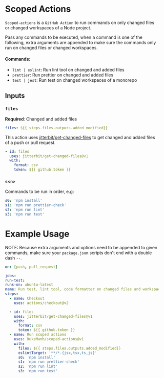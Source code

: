 # Scoped Actions

`Scoped-actions` is a `GitHub Action` to run commands on only changed files or changed workspaces of a Node project.

Pass any commands to be executed, when a command is one of the following, extra arguments are appended to make sure the commands only run on changed files or changed workspaces.

#### Commands:

- `lint | eslint`: Run lint tool on changed and added files
- `prettier`: Run prettier on changed and added files
- `test | jest`: Run test on changed workspaces of a monorepo

## Inputs

### `files`

**Required**: Changed and added files

```yml
files: ${{ steps.files.outputs.added_modified}}
```

This action uses [jitterbit/get-changed-files](https://github.com/marketplace/actions/get-all-changed-files) to get changed and added files of a push or pull request.

```yml
- id: files
  uses: jitterbit/get-changed-files@v1
  with:
    format: csv
    token: ${{ github.token }}
```

### `s<n>`

Commands to be run in order, e.g:

```yml
s0: 'npm install'
s1: 'npm run prettier-check'
s2: 'npm run lint'
s3: 'npm run test'
```

# Example Usage

NOTE: Because extra arguments and options need to be appended to given commands, make sure your `package.json` scripts don't end with a double dash `--`.

```yml
on: [push, pull_request]

jobs:
run-test:
runs-on: ubuntu-latest
name: Run test, lint tool, code formatter on changed files and workspaces
steps:
  - name: Checkout
    uses: actions/checkout@v2

  - id: files
    uses: jitterbit/get-changed-files@v1
    with:
      format: csv
      token: ${{ github.token }}
  - name: Run scoped actions
    uses: DukeManh/scoped-actions@v1
    with:
      files: ${{ steps.files.outputs.added_modified}}
      eslintTarget: '**/*.{jsx,tsx,ts,js}'
      s0: 'npm install'
      s1: 'npm run prettier-check'
      s2: 'npm run lint'
      s3: 'npm run test'
```
